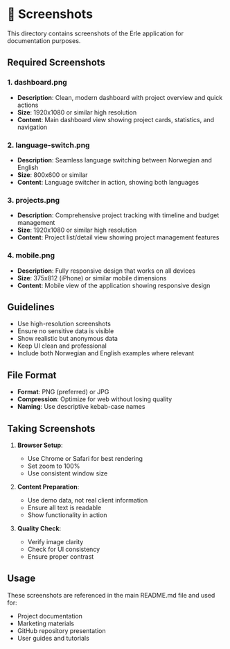 # 📸 Screenshots

This directory contains screenshots of the Erle application for documentation purposes.

## Required Screenshots

### 1. dashboard.png
- **Description**: Clean, modern dashboard with project overview and quick actions
- **Size**: 1920x1080 or similar high resolution
- **Content**: Main dashboard view showing project cards, statistics, and navigation

### 2. language-switch.png
- **Description**: Seamless language switching between Norwegian and English
- **Size**: 800x600 or similar
- **Content**: Language switcher in action, showing both languages

### 3. projects.png
- **Description**: Comprehensive project tracking with timeline and budget management
- **Size**: 1920x1080 or similar high resolution
- **Content**: Project list/detail view showing project management features

### 4. mobile.png
- **Description**: Fully responsive design that works on all devices
- **Size**: 375x812 (iPhone) or similar mobile dimensions
- **Content**: Mobile view of the application showing responsive design

## Guidelines

- Use high-resolution screenshots
- Ensure no sensitive data is visible
- Show realistic but anonymous data
- Keep UI clean and professional
- Include both Norwegian and English examples where relevant

## File Format

- **Format**: PNG (preferred) or JPG
- **Compression**: Optimize for web without losing quality
- **Naming**: Use descriptive kebab-case names

## Taking Screenshots

1. **Browser Setup**:
   - Use Chrome or Safari for best rendering
   - Set zoom to 100%
   - Use consistent window size

2. **Content Preparation**:
   - Use demo data, not real client information
   - Ensure all text is readable
   - Show functionality in action

3. **Quality Check**:
   - Verify image clarity
   - Check for UI consistency
   - Ensure proper contrast

## Usage

These screenshots are referenced in the main README.md file and used for:
- Project documentation
- Marketing materials
- GitHub repository presentation
- User guides and tutorials
